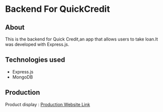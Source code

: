 # Backend For QuickCredit

## About

This is the backend for Quick Credit,an app that allows users to take loan.It was developed with Express.js.


## Technologies used

- Express.js
- MongoDB


## Production
Product display : [Production Website Link](https://backend-for-quick-credit.vercel.app/)
